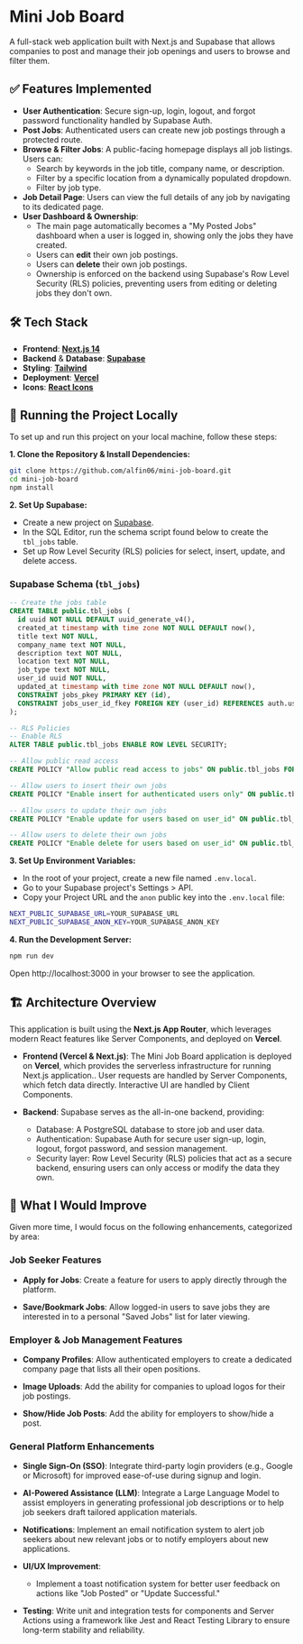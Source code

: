 # Mini Job Board

A full-stack web application built with Next.js and Supabase that allows companies to post and manage their job openings and users to browse and filter them.

## ✅ Features Implemented

* **User Authentication**: Secure sign-up, login, logout, and forgot password functionality handled by Supabase Auth.
* **Post Jobs**: Authenticated users can create new job postings through a protected route.
* **Browse & Filter Jobs**: A public-facing homepage displays all job listings. Users can:
    * Search by keywords in the job title, company name, or description.
    * Filter by a specific location from a dynamically populated dropdown.
    * Filter by job type.
* **Job Detail Page**: Users can view the full details of any job by navigating to its dedicated page.
* **User Dashboard & Ownership**:
    * The main page automatically becomes a "My Posted Jobs" dashboard when a user is logged in, showing only the jobs they have created.
    * Users can **edit** their own job postings.
    * Users can **delete** their own job postings.
    * Ownership is enforced on the backend using Supabase's Row Level Security (RLS) policies, preventing users from editing or deleting jobs they don't own.

## 🛠️ Tech Stack
* **Frontend**: [**Next.js 14**](https://nextjs.org/)
* **Backend** & **Database**: [**Supabase**](https://supabase.io/)
* **Styling**: [**Tailwind**](https://tailwindcss.com/)
* **Deployment**: [**Vercel**](https://vercel.com/)
* **Icons**: [**React Icons**](https://react-icons.github.io/react-icons/)

## 🚀 Running the Project Locally

To set up and run this project on your local machine, follow these steps:

**1. Clone the Repository & Install Dependencies:**

```bash
git clone https://github.com/alfin06/mini-job-board.git
cd mini-job-board
npm install
```

**2. Set Up Supabase:**

* Create a new project on [Supabase](https://app.supabase.io/).
* In the SQL Editor, run the schema script found below to create the `tbl_jobs` table.
* Set up Row Level Security (RLS) policies for select, insert, update, and delete access.

### Supabase Schema (`tbl_jobs`)
```sql
-- Create the jobs table
CREATE TABLE public.tbl_jobs (
  id uuid NOT NULL DEFAULT uuid_generate_v4(),
  created_at timestamp with time zone NOT NULL DEFAULT now(),
  title text NOT NULL,
  company_name text NOT NULL,
  description text NOT NULL,
  location text NOT NULL,
  job_type text NOT NULL,
  user_id uuid NOT NULL,
  updated_at timestamp with time zone NOT NULL DEFAULT now(),
  CONSTRAINT jobs_pkey PRIMARY KEY (id),
  CONSTRAINT jobs_user_id_fkey FOREIGN KEY (user_id) REFERENCES auth.users(id) ON DELETE CASCADE
);

-- RLS Policies
-- Enable RLS
ALTER TABLE public.tbl_jobs ENABLE ROW LEVEL SECURITY;

-- Allow public read access
CREATE POLICY "Allow public read access to jobs" ON public.tbl_jobs FOR SELECT USING (true);

-- Allow users to insert their own jobs
CREATE POLICY "Enable insert for authenticated users only" ON public.tbl_jobs FOR INSERT TO authenticated WITH CHECK (auth.uid() = user_id);

-- Allow users to update their own jobs
CREATE POLICY "Enable update for users based on user_id" ON public.tbl_jobs FOR UPDATE TO authenticated USING (auth.uid() = user_id) WITH CHECK (auth.uid() = user_id);

-- Allow users to delete their own jobs
CREATE POLICY "Enable delete for users based on user_id" ON public.tbl_jobs FOR DELETE TO authenticated USING (auth.uid() = user_id);
```

**3. Set Up Environment Variables:**

* In the root of your project, create a new file named `.env.local`.
* Go to your Supabase project's Settings > API.
* Copy your Project URL and the `anon` public key into the `.env.local` file:
```bash
NEXT_PUBLIC_SUPABASE_URL=YOUR_SUPABASE_URL
NEXT_PUBLIC_SUPABASE_ANON_KEY=YOUR_SUPABASE_ANON_KEY
```

**4. Run the Development Server:**
```bash
npm run dev
```
Open http://localhost:3000 in your browser to see the application.

## 🏗️ Architecture Overview

This application is built using the **Next.js App Router**, which leverages modern React features like Server Components, and deployed on **Vercel**.

* **Frontend (Vercel & Next.js)**: The Mini Job Board application is deployed on **Vercel**, which provides the serverless infrastructure for running Next.js application.. User requests are handled by Server Components, which fetch data directly. Interactive UI are handled by Client Components.

* **Backend**: Supabase serves as the all-in-one backend, providing:
  * Database: A PostgreSQL database to store job and user data.
  * Authentication: Supabase Auth for secure user sign-up, login, logout, forgot password, and session management.
  * Security layer: Row Level Security (RLS) policies that act as a secure backend, ensuring users can only access or modify the data they own.

## 🌟 What I Would Improve

Given more time, I would focus on the following enhancements, categorized by area:

### **Job Seeker Features**

* **Apply for Jobs**: Create a feature for users to apply directly through the platform.

* **Save/Bookmark Jobs**: Allow logged-in users to save jobs they are interested in to a personal "Saved Jobs" list for later viewing.

### **Employer & Job Management Features**

* **Company Profiles**: Allow authenticated employers to create a dedicated company page that lists all their open positions.

* **Image Uploads**: Add the ability for companies to upload logos for their job postings.

* **Show/Hide Job Posts**: Add the ability for employers to show/hide a post.

### **General Platform Enhancements**

* **Single Sign-On (SSO)**: Integrate third-party login providers (e.g., Google or Microsoft) for improved ease-of-use during signup and login.

* **AI-Powered Assistance (LLM)**: Integrate a Large Language Model to assist employers in generating professional job descriptions or to help job seekers draft tailored application materials.

* **Notifications**: Implement an email notification system to alert job seekers about new relevant jobs or to notify employers about new applications.

* **UI/UX Improvement**:
  * Implement a toast notification system for better user feedback on actions like "Job Posted" or "Update Successful."

* **Testing**: Write unit and integration tests for components and Server Actions using a framework like Jest and React Testing Library to ensure long-term stability and reliability.
